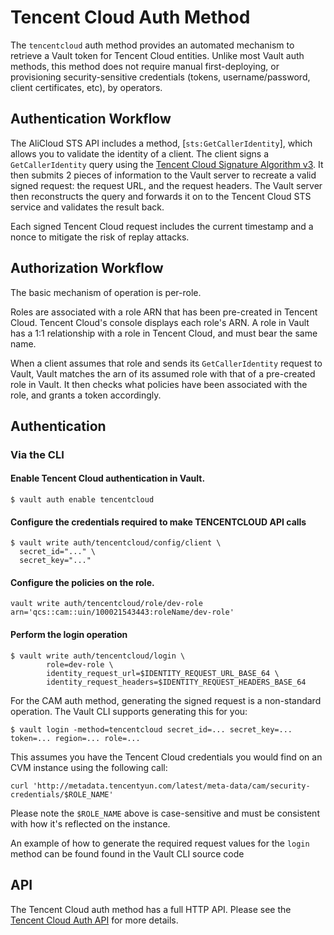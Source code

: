 
# Tencent Cloud Auth Method

The `tencentcloud` auth method provides an automated mechanism to retrieve
a Vault token for Tencent Cloud entities. Unlike most Vault auth methods, this
method does not require manual first-deploying, or provisioning
security-sensitive credentials (tokens, username/password, client certificates,
etc), by operators. 

## Authentication Workflow

The AliCloud STS API includes a method,
[`sts:GetCallerIdentity`],
which allows you to validate the identity of a client. The client signs
a `GetCallerIdentity` query using the [Tencent Cloud Signature Algorithm v3](https://intl.cloud.tencent.com/document/api/598/32225). It then
submits 2 pieces of information to the Vault server to recreate a valid signed
request: the request URL, and the request headers. The Vault server then
reconstructs the query and forwards it on to the Tencent Cloud STS service and validates
the result back.

Each signed Tencent Cloud request includes the current timestamp and a nonce to mitigate
the risk of replay attacks.


## Authorization Workflow

The basic mechanism of operation is per-role.

Roles are associated with a role ARN that has been pre-created in Tencent Cloud.
Tencent Cloud's console displays each role's ARN. A role in Vault has a 1:1 relationship
with a role in Tencent Cloud, and must bear the same name.

When a client assumes that role and sends its `GetCallerIdentity` request to Vault,
Vault matches the arn of its assumed role with that of a pre-created role in Vault.
It then checks what policies have been associated with the role, and grants a
token accordingly.

## Authentication

### Via the CLI

#### Enable Tencent Cloud authentication in Vault.

```shell-session
$ vault auth enable tencentcloud
```

#### Configure the credentials required to make TENCENTCLOUD API calls

```shell-session
$ vault write auth/tencentcloud/config/client \
  secret_id="..." \
  secret_key="..."
```

#### Configure the policies on the role.

```shell-session
vault write auth/tencentcloud/role/dev-role arn='qcs::cam::uin/100021543443:roleName/dev-role'
```

#### Perform the login operation

```shell-session
$ vault write auth/tencentcloud/login \
        role=dev-role \
        identity_request_url=$IDENTITY_REQUEST_URL_BASE_64 \
        identity_request_headers=$IDENTITY_REQUEST_HEADERS_BASE_64
```

For the CAM auth method, generating the signed request is a non-standard
operation. The Vault CLI supports generating this for you:

```shell-session
$ vault login -method=tencentcloud secret_id=... secret_key=... token=... region=... role=...
```

This assumes you have the Tencent Cloud credentials you would find on an CVM instance using the
following call:

```
curl 'http://metadata.tencentyun.com/latest/meta-data/cam/security-credentials/$ROLE_NAME'
```

Please note the `$ROLE_NAME` above is case-sensitive and must be consistent with how it's reflected
on the instance.

An example of how to generate the required request values for the `login` method
can be found found in the
Vault CLI source code
## API

The Tencent Cloud auth method has a full HTTP API. Please see the
[Tencent Cloud  Auth API](/api/auth/tencentcloud) for more
details.
